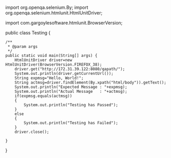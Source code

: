 import org.openqa.selenium.By;
import org.openqa.selenium.htmlunit.HtmlUnitDriver;

import com.gargoylesoftware.htmlunit.BrowserVersion;


public class Testing {

	/**
	 * @param args
	 */
	public static void main(String[] args) {
		HtmlUnitDriver driver=new HtmlUnitDriver(BrowserVersion.FIREFOX_38);
		driver.get("http://172.31.39.122:8080/qapath/");
		System.out.println(driver.getCurrentUrl());
		String expmsg="Hello, World!";
		String actmsg=driver.findElement(By.xpath("html/body")).getText();
		System.out.println("Expected Message : "+expmsg);
		System.out.println("Actual Message   : "+actmsg);
		if(expmsg.equals(actmsg))
		{
			System.out.println("Testing has Passed");
		}
		else
		{
			System.out.println("Testing has Failed");
		}
		driver.close();		

	}

}
